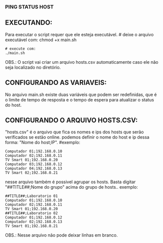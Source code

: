 ### PING STATUS HOST

## EXECUTANDO:
Para executar o script requer que ele esteja executável.
    # deixe o arquivo executável com:
    chmod +x main.sh

    # execute com:
    ./main.sh

OBS.: O script vai criar um arquivo hosts.csv automaticamente caso ele não seja localizado no diretório.

## CONFIGURANDO AS VARIAVEIS:
No arquivo main.sh existe duas variáveis que podem ser redefinidas, que é o limite de tempo de resposta e o tempo de espera para atualizar o status do host. 

## CONFIGURANDO O ARQUIVO HOSTS.CSV:
"hosts.csv" é o arquivo que fica os nomes e ips dos hosts que serão verificados se estão online.
podemos definir o nome do host e ip dessa forma: "Nome do host;IP".
#exemplo:

    Computador 01;192.168.0.10
    Computador 02;192.168.0.11
    TV Smart 01;192.168.0.20
    Computador 03;192.168.0.12
    Computador 04;192.168.0.13
    TV Smart 02;192.168.0.21

nesse arquivo também é possivel agrupar os hosts. Basta digitar "##TITLE##;Nome do grupo" acima do grupo de hosts..
exemplo:

    ##TITLE##;Laboratorio 01
    Computador 01;192.168.0.10
    Computador 02;192.168.0.11
    TV Smart 01;192.168.0.20
    ##TITLE##;Laboratorio 02
    Computador 01;192.168.0.12
    Computador 02;192.168.0.13
    TV Smart 01;192.168.0.21

OBS.: Nesse arquivo não pode deixar linhas em branco.
